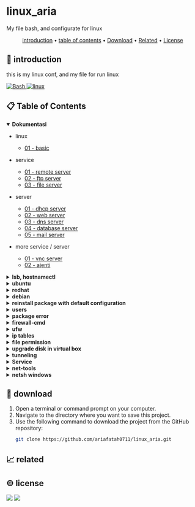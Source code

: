 # linux_aria

My file bash, and configurate for linux

<p align="center">
  <a href="#introduction">introduction</a> •
  <a href="#table-of-contents">table of contents</a> •
  <a href="#download">Download</a> •
  <a href="#related">Related</a> •
  <a href="#license">License</a>
</p>

<p id="introduction"></p>

## 🚀 introduction
this is my linux conf, and my file for run linux

<p align="left"> <a href="#">
  <img alt='Bash' src='https://img.shields.io/badge/-Bash-4EAA25?style=flat-square&logo=gnu-bash&logoColor=white'>
  <img alt="linux" src="https://img.shields.io/badge/-Linux-FCC624?style=flat-square&logo=linux&logoColor=black" />
  </a>
</p>

<p id="table-of-contents"></p>

## 📋 Table of Contents
<details open>
  <summary><b>Dokumentasi</b></summary>
  
  - linux
    - <a href="./README/0/01 - basic.md">01 - basic</a>

  - service
    - <a href="./README/1/01 - remote server.md">01 - remote server</a>
    - <a href="./README/1/02 - ftp server.md">02 - ftp server</a>
    -  <a href="./README/1/03 - file server.md">03 - file server</a>
  - server
    - <a href="./README/2/01 - dhcp server.md">01 - dhcp server</a>
    - <a href="./README/2/02 - web server.md">02 - web server</a>
    - <a href="./README/2/03 - dns server.md">03 - dns server</a>
    - <a href="./README/2/04 - database server.md">04 - database server</a>
    - <a href="./README/2/05 - mail server.md">05 - mail server</a>
  - more service / server
    - <a href="./README/3/01 - vnc server.md">01 - vnc server</a>
    - <a href="./README/3/02 - ajenti.md">02 - ajenti</a>
</details>

<details>
  <summary><b>lsb, hostnamectl</b></summary>

  - info
    ```bash
    lsb_release -a
    cat /etc/os-release

    lsb_release -d
    lsb_release -c
    lsb_release -r
    lsb_release -i

    uname -a
    uname -i

    cat /etc/issue
    ```
  - hostanme
    ```bash
    hostnamectl set-hostname <new_hostname>
    vi /etc/hostname
    ```
</details>

<details>
  <summary><b>ubuntu</b></summary>

  - install ubuntu
</details>

<details>
  <summary><b>redhat</b></summary>
  
  - install redhat with cli
    - before install in option installasion click "TAB"
    - and add in prompt "inst.text"

  - mount package
    - click icon iso in bottom window virtual machine red hat
      - and click rhel9dvd or ur iso red hat
    - make folder /mnt/disc/ ```mkdir -p /mnt/disc/```
    - mount repository ```mount /dev/sr0 /mnt/disc/```
    - make file repository conf with ```vi /etc/yum.repos.d/rhel9dvd.repo```
      ```
      [BaseOS]
      name=BaseOS Package Red Hat Enterprise Linux 9
      metadata_expire=-1
      gpgcheck=1
      enabled=1
      baseurl=file:///mnt/disc/BaseOS/
      gpgkey=file:///etc/pki/rpm-gpg/RPM-GPG-KEY-redhat-release

      [AppStream]
      name=AppStream Packages Red Hat Enterprise Linux 9
      metadata_expire=-1
      gpgcheck=1
      enabled=1
      baseurl=file:///mnt/disc/AppStream/
      gpgkey=file:///etc/pki/rpm-gpg/RPM-GPG-KEY-redhat-release
      ```
    - change subscription manager conf with ```vi /etc/yum/pluginconf.d/subscription-manager.conf```
      - change enabled 1 to 0
    - ```yum clean all```
    - ```yum repolist```
  
  - mount package with server repo
    - file repo with server repo
      ```
      [BaseOS]
      name=BaseOS
      gpgcheck=0
      enabled=1
      baseurl=http://10.1.10.211/rhel9.4/BaseOS

      [AppStream]
      name=AppStream
      gpgcheck=0
      enabled=1
      baseurl=http://10.1.10.211/rhel9.4/AppStream  
      ```
    - rhsm
      - vi /etc/rhsm/rhsm.conf
        ```
        manage_repos = 0
        ```
    
    - with dnf
      ```
      dnf config-manager --add-repo "http://10.1.10.211/rhel9.4/BaseOS"
      echo "gpgcheck=0" > /etc/yum.repos.d/10.1.10.211_rhel9.4_BaseOS.repo
      ```
</details>

<details>
  <summary><b>debian</b></summary>
  - install
    - install with grup loader
  - mounting cdroom
    ```

    ```
</details>

<details>
  <summary><b>reinstall package with default configuration</b></summary>
  
  - if ur want reset configuration file to default u can
    ```
    sudo apt-get purge haproxy
    sudo apt-get install haproxy
    ```
</details>

<details>
  <summary><b>users</b></summary>

  - show users active
    ```
    w
    who
    users
    ps u
    ```
  - kill
    ```
    pkill -u <user>
    pkill -t <tty>

    pkill -KILL -t pts/1
    
    kill -SIGKILL <pid>
    ```
</details>

<details>
  <summary><b>package error</b></summary>

  - process id
    - ```ps aux | grep -i apt```
    - ```sudo kill <process_id>```
    - ```sudo kill -9 <process_id>```
    - ```sudo killall apt apt-get```

  - lsof dpkg lock
    - ```sudo lsof /var/lib/dpkg/lock```
    - ```sudo lsof /var/lib/apt/lists/lock```
    - ```sudo lsof /var/cache/apt/archives/lock```

    - ```sudo rm /var/lib/apt/lists/lock```
    - ```sudo rm /var/cache/apt/archives/lock```
    - ```sudo rm /var/lib/dpkg/lock```
    - ```sudo dpkg --configure -a```

  - dpkg front-end
    - ```sudo lsof /var/lib/dpkg/lock-frontend```
      ```
      lsof: WARNING: can't stat() fuse.gvfsd-fuse file system /run/user/1000/gvfs
      Output information may be incomplete.
      COMMAND    PID USER   FD   TYPE DEVICE SIZE/OFF   NODE NAME
      unattende 2823 root    5uW  REG    8,2        0 145221 /var/lib/dpkg/lock-frontend
      ```
    - ```sudo kill -9 PID```
    - ```sudo rm /var/lib/dpkg/lock-frontend```
    - ```sudo apt update```
</details>

<details>
  <summary><b>firewall-cmd</b></summary>

  - ```firewall-cmd --permanent --add-port=1000-1100/tcp```
  - ```firewall-cmd --permanent --add-port={80/tcp,443/tcp}```
  - ```firewall-cmd --permanent --add-port=21/tcp```
  - ```firewall-cmd --permanent --add-service=dns```
  - ```firewall-cmd --permanent --remove-port=21/tcp```
  - ```firewall-cmd --reload```
  - ``` firewall-cmd --list-ports```
</details>

<details>
  <summary><b>ufw</b></summary>

  - ```ufw status```
  - ```ufw enable```
  - ```ufw disable```
  - ```ufw allow 23```
</details>

<details>
  <summary><b>ip tables</b></summary>

  - "iptables -A INPUT -p tcp --dport 22 -j ACCEPT" # allow port 22
  - "sudo iptables -A INPUT -p tcp -m tcp --dport 80 -j ACCEPT"
  - command list
    ```
    -p or --protocol	Specifies the protocol to match (e.g. tcp, udp, icmp)
    --dport	Specifies the destination port to match
    --sport	Specifies the source port to match
    -s or --source	Specifies the source IP address to match
    -d or --destination	Specifies the destination IP address to match
    -m state	Matches the state of a connection (e.g. NEW, ESTABLISHED, RELATED)
    -m multiport	Matches multiple ports or port ranges
    -m tcp	Matches TCP packets and includes additional TCP-specific options
    -m udp	Matches UDP packets and includes additional UDP-specific options
    -m string	Matches packets that contain a specific string
    -m limit	Matches packets at a specified rate limit
    -m conntrack	Matches packets based on their connection tracking information
    -m mark	Matches packets based on their Netfilter mark value
    -m mac	Matches packets based on their MAC address
    -m iprange	Matches packets based on a range of IP addresse
    ```
</details>

<details>
  <summary><b>file permission</b></summary>

  - ```sudo chmod 777 file.txt```
    - chmod owner-group-other
      - 4 = read
      - 2 = write
      - 1 = execute
    - ls -a => all file
    - ls -l => list permission

  - ```sudo chown -R $USER:$USER /path/to/path```
  - ```sudo chmod -R 755 /path/to/path```
</details>

<details>
  <summary><b>upgrade disk in virtual box</b></summary>
  https://www.pragmaticlinux.com/2020/09/how-to-increase-the-disk-size-in-a-virtualbox-virtual-machine/

  - click tools > media , and chose u disk
  - chnage the memory to ur want
  - open machine
    - lsbk -p | grep "disk"
    - lsbk -p | grep "part"
  - if u have gprated u can install and add in ide partisi
  - pindahin alocated ke extend  dev2,
  - lalu dari situ tambahin yang dev5 yaitu sswap tapi yang free storage
  - lalu kecilini partisi extend dev2
  - lalu tambahin deh yang dev1
  - aply lalu aktifkan dev5 ke swap dan restart
</details>

<details>
  <summary><b>tunneling</b></summary>

  - L remote local
    - ssh -L <remote_port>:<local_address>:<local_port> <user>@<server_tujuan_yang_akan_diambil_portnya> -p <port>
    - ssh -L 80:127.0.0.1:8080 192.168.1.1

  - R reote jarak jauh
    - ssh -R <remote_port>:<local_address>:<local_port> <user>@<ip_address> -p <port>
    - ssh -R 80:127.0.0.1:8080 192.168.1.1
  
  -D dynamis ssh proxy
    - ssh -D <local_port> <username>@<ip_address>
    - ssh -D 1234 ariafatah@192.168.1.1

    setting firefox lalu cari proxy dan ubah host socks dan masukan ip dan portnya
    host proxt: 192.168.1.1    1234
</details>

<details>
  <summary><b>Service</b></summary>

  - /etc/init.d (ubuntu, debian)
    ```
    sudo /etc/init.d/<nama-service> status
    sudo /etc/init.d/<nama-service> restart
    sudo /etc/init.d/<nama-service> stop

    ls /etc/init.d
    ```
  - /etc/rc.d/init.d (cent, redhat)
    ```
    ls /etc/init.d
    ```
  - service
    ```
    service --status-all
    service <nama-service> status
    service <nama-service> start | restart | stop
    ```
  - systemctl
    ```
    systemctl daemon-reload
    systemctl restart <nama-service>

    sudo systemctl enable <nama-service>

    systemctl is-active <nama-service>
    systemctl list-unit-files --type=service | grep enabled
    ```
</details>

<details>
  <summary><b>net-tools</b></summary>

  - net-tools
    ```bash 
    netstat -tulpn
    kill -9 <pid>

    lsof -i tcp:80
    kill -9 <pid>
    ```
</details>


<details>
  <summary><b>netsh windows</b></summary>

  - port forwading with portproxy
    ```bash
    # add
    netsh interface portproxy add v4tov4 listenaddress=<IP_Windows> listenport=<Port_Windows> connectaddress=<IP_Tujuan> connectport=<Port_Tujuan>
    netsh interface portproxy add v4tov4 listenaddress=127.0.0.1 listenport=8080 connectaddress=172.27.139.111 connectport=22

    netsh interface portproxy add v4tov4 listenaddress=192.168.242.228 listenport=8081 connectaddress=172.27.139.111 connectport=8080

    # list
    netsh interface portproxy show all

    # delete
    netsh interface portproxy delete v4tov4 listenaddress=<IP_Windows> listenport=<Port_Windows>
    netsh interface portproxy delete v4tov4 listenaddress=127.0.0.1 listenport=8080

    # reset
    netsh interface portproxy reset
    ```
  - firewall
    ```bash
    # add
    netsh advfirewall firewall add rule name="Allow Port 8081" protocol=TCP dir=in localport=8081 action=allow
    
    netsh advfirewall firewall add rule name="Allow Port Range 8081-8090" protocol=TCP dir=in localport=8081-8090 action=allow


    # list
    netsh advfirewall firewall show rule name=all
    ```
</details>

<p id="download"></p>

## 🔨 download

1. Open a terminal or command prompt on your computer.
2. Navigate to the directory where you want to save this project.
3. Use the following command to download the project from the GitHub repository:
   ```sh
   git clone https://github.com/ariafatah0711/linux_aria.git
   ```

<p id="related"></p>

## 📈 related

<p id="license"></p>

## ©️ license
<a href="https://github.com/ariafatah0711" alt="CREATED"><img src="https://img.shields.io/static/v1?style=for-the-badge&label=CREATED%20BY&message=ariafatah0711&color=000000"></a>
<a href="https://github.com/ariafatah0711/ariafatah0711/blob/main/LICENSE" alt="LICENSE"><img src="https://img.shields.io/static/v1?style=for-the-badge&label=LICENSE&message=MIT&color=000000"></a>
